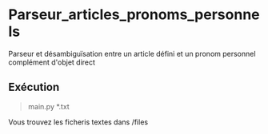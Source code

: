 # Parseur_articles_pronoms_personnels
Parseur et désambiguïsation entre un article défini et un pronom personnel complément d'objet direct 

 ## Exécution 
 > main.py *.txt
 
 Vous trouvez les ficheris textes dans /files
